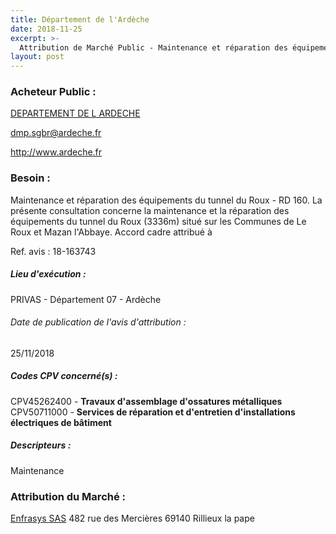 ```yaml
---
title: Département de l'Ardèche
date: 2018-11-25
excerpt: >-
  Attribution de Marché Public - Maintenance et réparation des équipements du tunnel du Roux - RD 160.
layout: post
---
```


### Acheteur Public : 
<a href="/acheteur-137/siren-220700017"> DEPARTEMENT DE L ARDECHE</a><br/>



dmp.sgbr@ardeche.fr


http://www.ardeche.fr
### Besoin :

Maintenance et réparation des équipements du tunnel du Roux - RD 160. La présente consultation concerne la maintenance et la réparation des équipements du tunnel du Roux (3336m) situé sur les Communes de Le Roux et Mazan l'Abbaye. Accord cadre attribué à

Ref. avis : 18-163743


##### Lieu d'exécution :

PRIVAS - Département 07 - Ardèche

###### Date de publication de l'avis d'attribution : 
25/11/2018

##### Codes CPV concerné(s) :
CPV45262400 - **Travaux d'assemblage d'ossatures métalliques** <br/>
CPV50711000 - **Services de réparation et d'entretien d'installations électriques de bâtiment** <br/>

##### Descripteurs :
Maintenance <br/>

### Attribution du Marché :
<a href="/entreprise-557/siren-414879510"> Enfrasys SAS</a>    482 rue des Mercières 69140 Rillieux la pape <br/>
